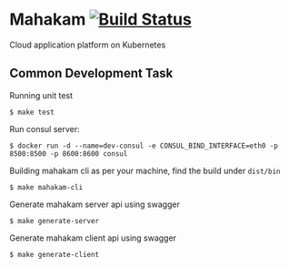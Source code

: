 # Mahakam [![Build Status](https://circleci.com/gh/mahakamcloud/mahakam.svg?style=shield)](https://circleci.com/gh/mahakamcloud/mahakam)
Cloud application platform on Kubernetes

## Common Development Task
Running unit test
```
$ make test
```

Run consul server:
```
$ docker run -d --name=dev-consul -e CONSUL_BIND_INTERFACE=eth0 -p 8500:8500 -p 8600:8600 consul
```

Building mahakam cli as per your machine, find the build under `dist/bin`
```
$ make mahakam-cli
```

Generate mahakam server api using swagger
```
$ make generate-server
```

Generate mahakam client api using swagger
```
$ make generate-client
```

